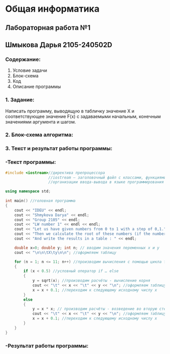 # Общая информатика

## Лабораторная работа №1
## Шмыкова Дарья 2105-240502D

### Содержание:

1. Условие задачи
2. Блок-схема
3. Код
4. Описание программы

### 1. Задание:

Написать программу, выводящую в табличку значение X и соответствующее значение F(x) с задаваемыми начальным, конечным значениями аргумента и шагом.

### 2. Блок-схема алгоритма:


### 3. Текст и результат работы программы:

### -Текст программы:

```c++
#include <iostream>//директива препроцессора
                   //iostream — заголовочный файл с классами, функциями и переменными для 
                   //организации ввода-вывода в языке программирования C++

using namespace std;
 
int main() //головная программа
{
	cout << "IDEU" << endl;
	cout << "Shmykova Darya" << endl;
	cout << "Group 2105" << endl;
	cout << "LW number 1" << endl << endl;
	cout << "Let us have given numbers from 0 to 1 with a step of 0,1." << endl;
	cout << "Then we calculate the root of these numbers (if the number < 0.5) or the square (if >= 0.5)" << endl;
    cout << "And write the results in a table : " << endl;

	double x=0; double y; int n; // вводим значения переменных x и y
	cout << "\n\n\tX\ty\n\n"; //оформляем таблицу

	for (n = 1; n <= 11; n++) //производим вычисления с помощью цикла for
	{
		if (x < 0.5) //условный оператор if … else
		{
			y = sqrt(x); //производим расчёты - вычисление корня
			cout << "\t" << x << "\t" << y << "\n"; //оформляем таблицу с результатами
			x = x + 0.1; //переходим к следующему исходному числу x
		}
		else
		{
			y = x * x; // производим расчёты - возведение во вторую степень
			cout << "\t" << x << "\t" << y << "\n"; //оформляем таблицу с результатами
			x = x + 0.1; //переходим к следующему исходному числу x
		}
	}
}
```

### -Результат работы программы:

